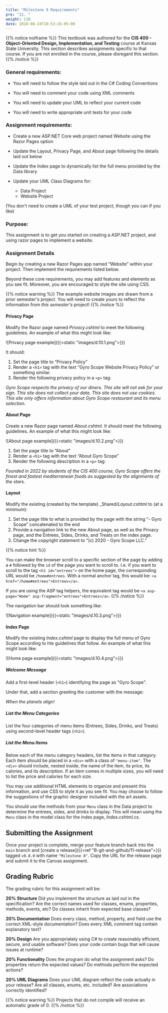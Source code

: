 ```yaml
---
title: "Milestone 9 Requirements"
pre: "11. "
weight: 110
date: 2018-08-24T10:53:26-05:00
---
```



{{% notice noiframe %}}
This textbook was authored for the **CIS 400 - Object-Oriented Design, Implementation, and Testing** course at Kansas State University.  This section describes assignments specific to that course.  If you are not enrolled in the course, please disregard this section.
{{% /notice %}}


### General requirements:

* You will need to follow the style laid out in the C# Coding Conventions

* You will need to comment your code using XML comments

* You will need to update your UML to reflect your current code

* You will need to write appropriate unit tests for your code

### Assignment requirements:

* Create a new ASP.NET Core web project named Website using the Razor Pages option

* Update the Layout, Privacy Page, and About page following the details laid out below

* Update the Index page to dynamically list the full menu provided by the Data library

* Update your UML Class Diagrams for:
  * Data Project
  * Website Project

(You don't need to create a UML of your test project, though you can if you like)

### Purpose:

This assignment is to get you started on creating a ASP.NET project, and using razor pages to implement a website.   

### Assignment Details

Begin by creating a new Razor Pages app named “Website” within your project. Then implement the requirements listed below.

Beyond these core requirements, you may add features and elements as you see fit. Moreover, you are encouraged to style the site using CSS.

{{% notice warning %}}
The example website images are drawn from a prior semester's project.  You will need to create yours to reflect the information from _this semester's_ project!
{{% /notice %}}

#### Privacy Page

Modify the Razor page named _Privacy.cshtml_ to meet the following guidelines. An example of what this might look like:

![Privacy page example]({{<static "images/d.10.1.png">}})

It should:
1. Set the page title to “Privacy Policy”
2. Render a `<h1>` tag with the text “Gyro Scope Website Privacy Policy” or something similar.
3. Render the following privacy policy in a `<p>` tag:

_Gyro Scope respects the privacy of our diners.  This site will not ask for your sign. This site does not collect your data. This site does not use cookies. This site only offers information about Gyro Scope restaurant and its menu selection._

#### About Page 

Create a new Razor page named _About.cshtml_. It should meet the following guidelines. An example of what this might look like:

![About page example]({{<static "images/d.10.2.png">}})

1. Set the page title to “About”
2. Render a `<h1>` tag with the text “About Gyro Scope”
3. Render the following description in a `<p>` tag:

_Founded in 2022 by students of the CIS 400 course, Gyro Scope offers the finest and fastest mediterranean foods as suggested by the alignments of the stars._

#### Layout

Modify the existing (created by the template) _Shared/_Layout.cshtml_ to (at a minimum):

1. Set the page title to what is provided by the page with the string “- Gyro Scope” concatenated to the end
2. Provide a navigation link to the new About page, as well as the Privacy page, and the Entrees, Sides, Drinks, and Treats on the index page.
3. Change the copyright statement to “(c) 2020 - Gyro Scope LLC.”

{{% notice hint %}}

You can make the browser scroll to a specific section of the page by adding a `#` followed by the `id` of the page you want to scroll to.  I.e. if you want to scroll to the tag `<h1 id="entrees">` on the home page, the corresponding URL would be `/home#entrees`.  With a normal anchor tag, this would be: `<a href="/home#entrees">Entrees</a>`.

If you are using the ASP tag helpers, the equivalent tag would be `<a asp-page="Home" asp-fragment="entrees">Entrees</a>`.
{{% /notice %}}

The navigation bar should look something like:

![Navigation example]({{<static "images/d.10.3.png">}})

#### Index Page 

Modify the existing _Index.cshtml_ page to display the full menu of Gyro Scope according to hte guidelines that follow.  An example of what this might look like:

![Home page example]({{<static "images/d.10.4.png">}})

##### Welcome Message
Add a first-level header (`<h1>`) identifying the page as "Gyro Scope".

Under that, add a section greeting the customer with the message:

_When the planets align!_

##### List the Menu Categories
List the four categories of menu items (Entrees, Sides, Drinks, and Treats) using second-level header tags (`<h2>`).

##### List the Menu Items
Below each of the menu category headers, list the items in that category. Each item should be placed in a `<div>` with a class of `"menu-item"`. The `<div>` should include, nested inside, the name of the item, its price, its calories, and its description. If an item comes in multiple sizes, you will need to list the price and calories for each size.

You may use additional HTML elements to organize and present this information, and use CSS to style it as you see fit.  You may choose to follow the suggestions of the graphic designer included with the art assets.

You should use the methods from your `Menu` class in the Data project to determine the entrees, sides, and drinks to display.  This will mean using the `Menu` class in the model class for the index page, _Index.cshtml.cs_.


## Submitting the Assignment

Once your project is complete, merge your feature branch back into the `main` branch and [create a release]({{<ref "B-git-and-github/11-release">}}) tagged `v0.8.0` with name `"Milestone 8"`.  Copy the URL for the release page and submit it to the Canvas assignment.

## Grading Rubric

The grading rubric for this assignment will be:

**20% Structure** Did you implement the structure as laid out in the specification?  Are the correct names used for classes, enums, properties, methods, events, etc?  Do classes inherit from expected base classes?

**20% Documentation** Does every class, method, property, and field use the correct XML-style documentation?  Does every XML comment tag contain explanatory text?

**20% Design** Are you appropriately using C# to create reasonably efficient, secure, and usable software?  Does your code contain bugs that will cause issues at runtime?

**20% Functionality** Does the program do what the assignment asks?  Do properties return the expected values?  Do methods perform the expected actions?

**20% UML Diagrams** Does your UML diagram reflect the code actually in your release?  Are all classes, enums, etc. included?  Are associations correctly identified?

{{% notice warning %}}
Projects that do not compile will receive an automatic grade of 0.
{{% /notice %}}
